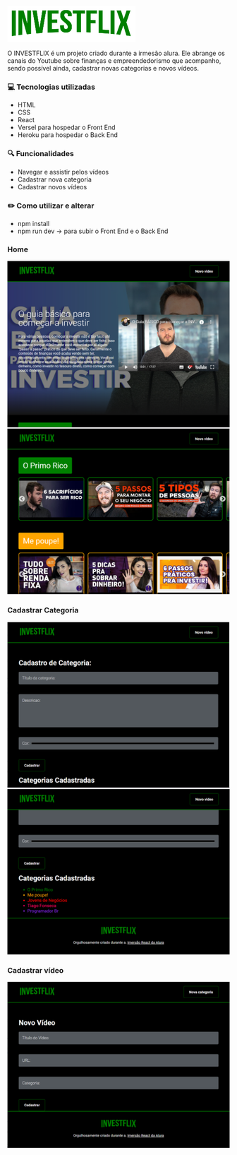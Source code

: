 
![](https://github.com/Gabriel-Santos-de-Menezes/INVESTFLIX/blob/master/src/assets/img/gaflix.png)
<p>O INVESTFLIX é um projeto criado durante a irmesão alura. Ele abrange os canais do Youtube sobre finanças e empreendedorismo que acompanho, sendo possível ainda, cadastrar novas categorias e novos vídeos.</p>

### :computer: Tecnologias utilizadas
- HTML
- CSS
- React
- Versel para hospedar o Front End
- Heroku para hospedar o Back End

### :mag: Funcionalidades
- Navegar e assistir pelos vídeos
- Cadastrar nova categoria
- Cadastrar novos vídeos

### :pencil2: Como utilizar e alterar
- npm install 
- npm run dev -> para subir o Front End e o Back End

### Home
![](https://github.com/Gabriel-Santos-de-Menezes/INVESTFLIX/blob/master/gitHub_assets/Home.png)
![](https://github.com/Gabriel-Santos-de-Menezes/INVESTFLIX/blob/master/gitHub_assets/Home2.png)
### Cadastrar Categoria
![](https://github.com/Gabriel-Santos-de-Menezes/INVESTFLIX/blob/master/gitHub_assets/Categorias.png)
![](https://github.com/Gabriel-Santos-de-Menezes/INVESTFLIX/blob/master/gitHub_assets/CategoriaCadastradas.png)
### Cadastrar vídeo
![](https://github.com/Gabriel-Santos-de-Menezes/INVESTFLIX/blob/master/gitHub_assets/Video.png)
